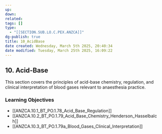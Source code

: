 ```yaml
---
up: 
down: 
related: 
tags: []
type:
  - "[[SECTION.SUB.LO.C.PEX.ANZCA]]"
dg-publish: true
title: 10_AcidBase
date created: Wednesday, March 5th 2025, 20:40:34
date modified: Tuesday, March 25th 2025, 16:09:22
---
```


## 10. Acid-Base

This section covers the principles of acid-base chemistry, regulation, and clinical interpretation of blood gases relevant to anaesthesia practice.

### Learning Objectives

- [[ANZCA.10.1_BT_PO.1.78_Acid_Base_Regulation]]
- [[ANZCA.10.2_BT_PO.1.79_Acid_Base_Chemistry_Henderson_Hasselbalch]]
- [[ANZCA.10.3_BT_PO.1.79a_Blood_Gases_Clinical_Interpretation]]
